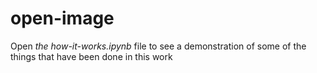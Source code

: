# open-image

Open *the how-it-works.ipynb* file to see a demonstration of some of the things that have been done in this work

